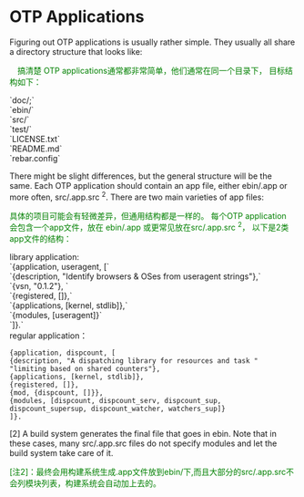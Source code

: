 # OTP Applications

Figuring out OTP applications is usually rather simple. They usually all share a directory structure that looks like:
<p></p>
<font color="green" >
&emsp;搞清楚 OTP applications通常都非常简单，他们通常在同一个目录下，
目标结构如下：
</font>
<p></p>
<p>
 `doc/;`<br>
 `ebin/`<br>
 `src/`<br>
 `test/`<br>
 `LICENSE.txt`<br>
 `README.md`<br>
 `rebar.config`<br>
</p>
There might be slight differences, but the general structure will be the same.
Each OTP application should contain an app file, either ebin/<AppName>.app or more often, src/<AppName>.app.src <sup>2</sup>. There are two main varieties of app files:
<p></p>
<font color="green" >
具体的项目可能会有轻微差异，但通用结构都是一样的。
每个OTP application 会包含一个app文件，放在 ebin/<AppName>.app 或更常见放在src/<AppName>.app.src <sup>2</sup>， 以下是2类app文件的结构：
</font>
<p></p>
 library application:<br>
`{application, useragent, [` <br>
`{description, "Identify browsers & OSes from useragent strings"},` <br>
`{vsn, "0.1.2"}, `<br>
`{registered, []},` <br>
`{applications, [kernel, stdlib]},` <br>
`{modules, [useragent]}` <br>
`]}.` <br>
 regular application：<br>

`{application, dispcount, [`<br>
`{description, "A dispatching library for resources and task "`<br>
`"limiting based on shared counters"},`<br>
`{applications, [kernel, stdlib]},`<br>
`{registered, []},`<br>
`{mod, {dispcount, []}},`<br>
`{modules, [dispcount, dispcount_serv, dispcount_sup,`<br>
`dispcount_supersup, dispcount_watcher, watchers_sup]}`<br>
`]}.`
<p></p>
 [2]  A build system generates the final file that goes in ebin. Note that in these cases, many
src/<AppName>.app.src files do not specify modules and let the build system take care of it.
<p></p>
<font color="green" >
 [注2]：最终会用构建系统生成.app文件放到ebin/下,而且大部分的src/<AppName>.app.src不会列模块列表，构建系统会自动加上去的。
 </font>
